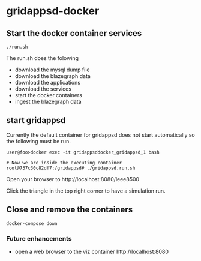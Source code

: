 # gridappsd-docker

## Start the docker container services

    ./run.sh

The run.sh does the folowing
 -  download the mysql dump file
 -  download the blazegraph data
 -  download the applications
 -  download the services
 -  start the docker containers
 -  ingest the blazegraph data


## start gridappsd

Currently the default container for gridappsd does not start automatically so
the following must be run.

````
user@foo>docker exec -it gridappsddocker_gridappsd_1 bash

# Now we are inside the executing container
root@737c30c82df7:/gridappsd# ./gridappsd.run.sh
````

Open your browser to http://localhost:8080/ieee8500

Click the triangle in the top right corner to have a simulation run.

## Close and remove the containers

    docker-compose down

### Future enhancements    
  -  open a web browser to the viz container http://localhost:8080
